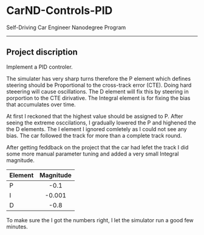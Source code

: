 # CarND-Controls-PID
Self-Driving Car Engineer Nanodegree Program

---

## Project discription

Implement a PID controler.


The simulater has very sharp turns therefore the P element which defines  steering should be Proportional to the cross-track error (CTE).
Doing hard steeering will cause oscillations. The D element will fix this by steering in porportion to the CTE dirivative.
The Integral element is for fixing the bias that accumulates over time.

At first I reckoned that the highest value should be assigned to P. After seeing the extreme osccilations, I gradually lowered the P and highened the the D elements. The I element I ignored comletely as I could not see any bias. The car followed the track for more than a complete track round. 

After getting feddback on the project that the car had lefet the track I did some more manual parameter tuning and added a very small Integral magnitude.

| Element | Magnitude|
| ------ |:------:|
| P      |  -0.1 |
| I      |   -0.001 |
| D |  -0.8 |

To make sure the I got the numbers right, I let the simulator run a good few minutes.
